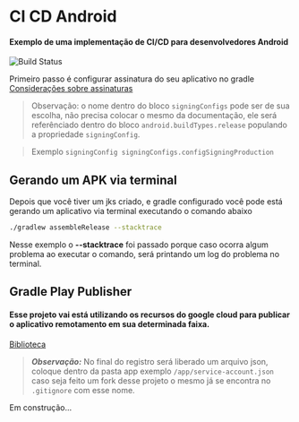 # CI CD Android
#### Exemplo de uma implementação de CI/CD para desenvolvedores Android  

![Build Status](https://travis-ci.org/joemccann/dillinger.svg?branch=master)

Primeiro passo é configurar assinatura do seu aplicativo no gradle
[Considerações sobre assinaturas](https://developer.android.com/studio/publish/app-signing#considerations)
> Observação: o nome dentro do bloco `signingConfigs` pode ser de sua escolha, não precisa colocar o mesmo da documentação, ele será referênciado dentro do bloco `android.buildTypes.release` populando a propriedade `signingConfig`.

> Exemplo 
`signingConfig signingConfigs.configSigningProduction`


## Gerando um APK via terminal

Depois que você tiver um jks criado, e gradle configurado você pode está gerando um aplicativo via terminal executando o comando abaixo

```sh
./gradlew assembleRelease --stacktrace
```
 Nesse exemplo o **--stacktrace** foi passado porque caso ocorra algum problema ao executar o comando, será printando um log do problema no terminal. 

## Gradle Play Publisher
#### Esse projeto vai está utilizando os recursos do google cloud para publicar o aplicativo remotamento em sua determinada faixa.
[Biblioteca](https://github.com/Triple-T/gradle-play-publisher#installation)
> ***Observação:*** No final do registro será liberado um arquivo json, coloque dentro da pasta app exemplo `/app/service-account.json` caso seja feito um fork desse projeto o mesmo já se encontra no `.gitignore` com esse nome.

Em construção...
